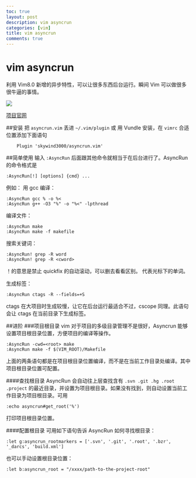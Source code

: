 ```yaml
---
toc: true
layout: post
description: vim asyncrun
categories: [vim]
title: vim asyncrun
comments: true
---
```


# vim asyncrun
利用 Vim8.0 新增的异步特性，可以让很多东西后台运行。瞬间 Vim 可以做很多很牛逼的事情。

![](https://raw.githubusercontent.com/skywind3000/asyncrun.vim/master/doc/screenshot.gif)

<!-- more -->

[项目官网](https://github.com/skywind3000/asyncrun.vim)

##安装
把 `asyncrun.vim` 丢进 `~/.vim/plugin` 或
用 Vundle 安装，在 `vimrc` 合适位置添加下面语句

    	Plugin 'skywind3000/asyncrun.vim'


##简单使用
输入 `:AsyncRun` 后面跟其他命令就相当于在后台进行了。AsyncRun 的命令格式是

    :AsyncRun[!] [options] {cmd} ...

例如：
用 gcc 编译：
    
    :AsyncRun gcc % -o %<
    :AsyncRun g++ -O3 "%" -o "%<" -lpthread 

编译文件：

    :AsyncRun make
    :AsyncRun make -f makefile

搜索关键词：

    :AsyncRun! grep -R word
    :AsyncRun! grep -R <cword>

！的意思是禁止 quickfix 的自动滚动，可以删去看看区别。
<cword> 代表光标下的单词。

生成标签：

    :AsyncRun ctags -R --fields=+S

ctags 在大项目时生成较慢，让它在后台运行最适合不过，cscope 同理。此语句会让 ctags 在当前目录下生成标签。

##进阶
###项目根目录
vim 对于项目的多级目录管理不是很好，Asyncrun 能够设置项目根目录位置，方便项目的编译等操作。

    :AsyncRun -cwd=<root> make
    :AsyncRun make -f $(VIM_ROOT)/Makefile

上面的两条语句都是在项目根目录位置编译，而不是在当前工作目录处编译。其中项目根目录位置可配置。

####查找根目录
AsyncRun 会自动往上层查找含有 `.svn .git .hg .root .project` 的最近目录，并设置为项目根目录。如果没有找到，则自动设置当前工作目录为项目根目录。可用

    :echo asyncrun#get_root('%')

打印项目根目录位置。

####配置根目录
可用如下语句告诉 AsyncRun 如何寻找根目录：

    :let g:asyncrun_rootmarkers = ['.svn', '.git', '.root', '.bzr', '_darcs', 'build.xml']

也可以手动设置根目录位置：

    :let b:asyncrun_root = "/xxxx/path-to-the-project-root"




